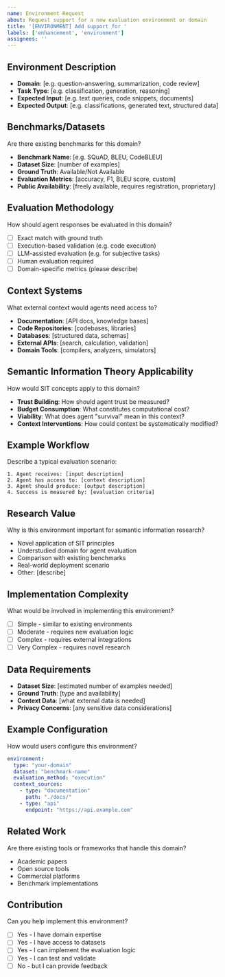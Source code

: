 ```yaml
---
name: Environment Request
about: Request support for a new evaluation environment or domain
title: '[ENVIRONMENT] Add support for '
labels: ['enhancement', 'environment']
assignees: ''
---
```


## Environment Description
- **Domain**: [e.g. question-answering, summarization, code review]
- **Task Type**: [e.g. classification, generation, reasoning]
- **Expected Input**: [e.g. text queries, code snippets, documents]
- **Expected Output**: [e.g. classifications, generated text, structured data]

## Benchmarks/Datasets
Are there existing benchmarks for this domain?
- **Benchmark Name**: [e.g. SQuAD, BLEU, CodeBLEU]
- **Dataset Size**: [number of examples]
- **Ground Truth**: Available/Not Available
- **Evaluation Metrics**: [accuracy, F1, BLEU score, custom]
- **Public Availability**: [freely available, requires registration, proprietary]

## Evaluation Methodology
How should agent responses be evaluated in this domain?
- [ ] Exact match with ground truth
- [ ] Execution-based validation (e.g. code execution)
- [ ] LLM-assisted evaluation (e.g. for subjective tasks)
- [ ] Human evaluation required
- [ ] Domain-specific metrics (please describe)

## Context Systems
What external context would agents need access to?
- **Documentation**: [API docs, knowledge bases]
- **Code Repositories**: [codebases, libraries]
- **Databases**: [structured data, schemas]
- **External APIs**: [search, calculation, validation]
- **Domain Tools**: [compilers, analyzers, simulators]

## Semantic Information Theory Applicability
How would SIT concepts apply to this domain?
- **Trust Building**: How should agent trust be measured?
- **Budget Consumption**: What constitutes computational cost?
- **Viability**: What does agent "survival" mean in this context?
- **Context Interventions**: How could context be systematically modified?

## Example Workflow
Describe a typical evaluation scenario:

```
1. Agent receives: [input description]
2. Agent has access to: [context description]
3. Agent should produce: [output description]
4. Success is measured by: [evaluation criteria]
```

## Research Value
Why is this environment important for semantic information research?
- Novel application of SIT principles
- Understudied domain for agent evaluation
- Comparison with existing benchmarks
- Real-world deployment scenario
- Other: [describe]

## Implementation Complexity
What would be involved in implementing this environment?
- [ ] Simple - similar to existing environments
- [ ] Moderate - requires new evaluation logic
- [ ] Complex - requires external integrations
- [ ] Very Complex - requires novel research

## Data Requirements
- **Dataset Size**: [estimated number of examples needed]
- **Ground Truth**: [type and availability]
- **Context Data**: [what external data is needed]
- **Privacy Concerns**: [any sensitive data considerations]

## Example Configuration
How would users configure this environment?

```yaml
environment:
  type: "your-domain"
  dataset: "benchmark-name"
  evaluation_method: "execution"
  context_sources:
    - type: "documentation"
      path: "./docs/"
    - type: "api"
      endpoint: "https://api.example.com"
```

## Related Work
Are there existing tools or frameworks that handle this domain?
- Academic papers
- Open source tools
- Commercial platforms
- Benchmark implementations

## Contribution
Can you help implement this environment?
- [ ] Yes - I have domain expertise
- [ ] Yes - I have access to datasets
- [ ] Yes - I can implement the evaluation logic
- [ ] Yes - I can test and validate
- [ ] No - but I can provide feedback